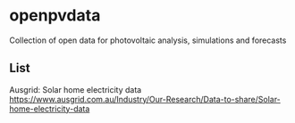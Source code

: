 # openpvdata
Collection of open data for photovoltaic analysis, simulations and forecasts

## List

Ausgrid: Solar home electricity data
https://www.ausgrid.com.au/Industry/Our-Research/Data-to-share/Solar-home-electricity-data
